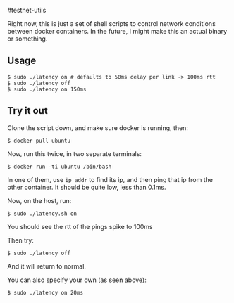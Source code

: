 #testnet-utils

Right now, this is just a set of shell scripts to control network conditions
between docker containers. In the future, I might make this an actual binary
or something.

## Usage
```
$ sudo ./latency on # defaults to 50ms delay per link -> 100ms rtt
$ sudo ./latency off
$ sudo ./latency on 150ms
```

## Try it out
Clone the script down, and make sure docker is running, then:
```
$ docker pull ubuntu
```

Now, run this twice, in two separate terminals:
```
$ docker run -ti ubuntu /bin/bash
```

In one of them, use `ip addr` to find its ip, and then ping that ip from the
other container. It should be quite low, less than 0.1ms.

Now, on the host, run:
```
$ sudo ./latency.sh on
```

You should see the rtt of the pings spike to 100ms

Then try:
```
$ sudo ./latency off
```

And it will return to normal.

You can also specify your own (as seen above):
```
$ sudo ./latency on 20ms
```

